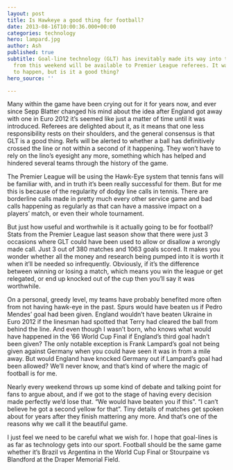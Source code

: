```yaml
---
layout: post
title: Is Hawkeye a good thing for football?
date: 2013-08-16T10:00:36.000+00:00
categories: technology
hero: lampard.jpg
author: Ash
published: true
subtitle: Goal-line technology (GLT) has inevitably made its way into the game, and
  from this weekend will be available to Premier League referees. It was always going
  to happen, but is it a good thing?
hero_source: ''

---
```

Many within the game have been crying out for it for years now, and ever since Sepp Blatter changed his mind about the idea after England got away with one in Euro 2012 it’s seemed like just a matter of time until it was introduced. Referees are delighted about it, as it means that one less responsibility rests on their shoulders, and the general consensus is that GLT is a good thing. Refs will be alerted to whether a ball has definitively crossed the line or not within a second of it happening. They won’t have to rely on the lino’s eyesight any more, something which has helped and hindered several teams through the history of the game.

The Premier League will be using the Hawk-Eye system that tennis fans will be familiar with, and in truth it’s been really successful for them. But for me this is because of the regularity of dodgy line calls in tennis. There are borderline calls made in pretty much every other service game and bad calls happening as regularly as that can have a massive impact on a players’ match, or even their whole tournament.

But just how useful and worthwhile is it actually going to be for football? Stats from the Premier League last season show that there were just 3 occasions where GLT could have been used to allow or disallow a wrongly made call. Just 3 out of 380 matches and 1063 goals scored. It makes you wonder whether all the money and research being pumped into it is worth it when it’ll be needed so infrequently. Obviously, if it’s the difference between winning or losing a match, which means you win the league or get relegated, or end up knocked out of the cup then you’ll say it was worthwhile.

On a personal, greedy level, my teams have probably benefited more often from not having hawk-eye in the past. Spurs would have beaten us if Pedro Mendes’ goal had been given. England wouldn’t have beaten Ukraine in Euro 2012 if the linesman had spotted that Terry had cleared the ball from behind the line. And even though I wasn’t born, who knows what would have happened in the ’66 World Cup Final if England’s third goal hadn’t been given? The only notable exception is Frank Lampard’s goal not being given against Germany when you could have seen it was in from a mile away. But would England have knocked Germany out if Lampard’s goal had been allowed? We’ll never know, and that’s kind of where the magic of football is for me.

Nearly every weekend throws up some kind of debate and talking point for fans to argue about, and if we got to the stage of having every decision made perfectly we’d lose that. “We would have beaten you if this”. “I can’t believe he got a second yellow for that”. Tiny details of matches get spoken about for years after they finish mattering any more. And that’s one of the reasons why we call it the beautiful game.

I just feel we need to be careful what we wish for. I hope that goal-lines is as far as technology gets into our sport. Football should be the same game whether it’s Brazil vs Argentina in the World Cup Final or Stourpaine vs Blandford at the Draper Memorial Field.